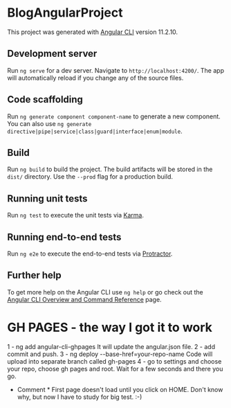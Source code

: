 # BlogAngularProject

This project was generated with [Angular CLI](https://github.com/angular/angular-cli) version 11.2.10.

## Development server

Run `ng serve` for a dev server. Navigate to `http://localhost:4200/`. The app will automatically reload if you change any of the source files.

## Code scaffolding

Run `ng generate component component-name` to generate a new component. You can also use `ng generate directive|pipe|service|class|guard|interface|enum|module`.

## Build

Run `ng build` to build the project. The build artifacts will be stored in the `dist/` directory. Use the `--prod` flag for a production build.

## Running unit tests

Run `ng test` to execute the unit tests via [Karma](https://karma-runner.github.io).

## Running end-to-end tests

Run `ng e2e` to execute the end-to-end tests via [Protractor](http://www.protractortest.org/).

## Further help

To get more help on the Angular CLI use `ng help` or go check out the [Angular CLI Overview and Command Reference](https://angular.io/cli) page.

# GH PAGES - the way I got it to work
1 - ng add angular-cli-ghpages
It will update the angular.json file. 
2 - add commit and push. 
3 - ng deploy --base-href=your-repo-name
Code will upload into separate branch called gh-pages
4 - go to settings and choose your repo, choose gh pages and root. Wait for a few seconds and there you go. 

* Comment * First page doesn't load until you click on HOME. Don't know why, but now I have to study for big test. :-)
